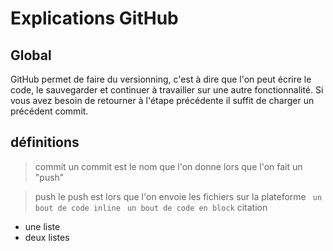 # Explications GitHub

## Global
GitHub permet de faire du versionning, c'est à dire que l'on peut écrire le code, le sauvegarder et continuer à travailler sur une autre fonctionnalité. Si vous avez besoin de retourner à l'étape précédente il suffit de charger un précédent commit.

## définitions

> commit
un commit est le nom que l'on donne lors que l'on fait un "push"

>push
le push est lors que l'on envoie les fichiers sur la plateforme
` un bout de code inline`
``` un bout de code en block```
> citation
- une liste
- deux listes
